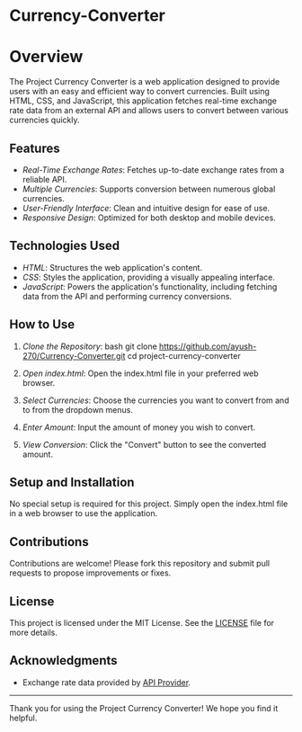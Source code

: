 # Currency-Converter

<h1>Overview</h1>

The Project Currency Converter is a web application designed to provide users with an easy and efficient way to convert currencies. Built using HTML, CSS, and JavaScript, this application fetches real-time exchange rate data from an external API and allows users to convert between various currencies quickly.

<h2>Features</h2>

- *Real-Time Exchange Rates*: Fetches up-to-date exchange rates from a reliable API.
- *Multiple Currencies*: Supports conversion between numerous global currencies.
- *User-Friendly Interface*: Clean and intuitive design for ease of use.
- *Responsive Design*: Optimized for both desktop and mobile devices.

<h2>Technologies Used</h2>

- *HTML*: Structures the web application's content.
- *CSS*: Styles the application, providing a visually appealing interface.
- *JavaScript*: Powers the application's functionality, including fetching data from the API and performing currency conversions.

<h2>How to Use</h2>

1. *Clone the Repository*:
   bash
   git clone https://github.com/ayush-270/Currency-Converter.git
   cd project-currency-converter
   

2. *Open index.html*: Open the index.html file in your preferred web browser.

3. *Select Currencies*: Choose the currencies you want to convert from and to from the dropdown menus.

4. *Enter Amount*: Input the amount of money you wish to convert.

5. *View Conversion*: Click the "Convert" button to see the converted amount.

<h2>Setup and Installation</h2>

No special setup is required for this project. Simply open the index.html file in a web browser to use the application.

<h2>Contributions</h2>

Contributions are welcome! Please fork this repository and submit pull requests to propose improvements or fixes.

<h2>License</h2>

This project is licensed under the MIT License. See the [LICENSE](LICENSE) file for more details.

<h2>Acknowledgments</h2>

- Exchange rate data provided by [API Provider](https://cdn.jsdelivr.net/npm/@fawazahmed0/currency-api@latest/v1/currencies/eur.json).

---

Thank you for using the Project Currency Converter! We hope you find it helpful.
